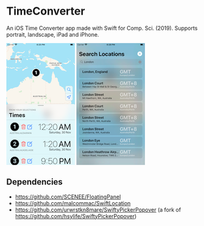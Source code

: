# TimeConverter

An iOS Time Converter app made with Swift for Comp. Sci. (2019). Supports portrait, landscape, iPad and iPhone.

![image.png](image.png) ![image2.png](image2.png)

## Dependencies

- <https://github.com/SCENEE/FloatingPanel>
- <https://github.com/malcommac/SwiftLocation>
- <https://github.com/urwrstkn8mare/SwiftyPickerPopover> (a fork of <https://github.com/hsylife/SwiftyPickerPopover>)
